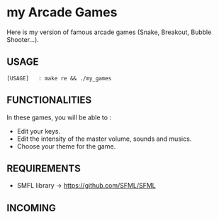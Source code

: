 # my Arcade Games
Here is my version of famous arcade games (Snake, Breakout, Bubble Shooter...).

## USAGE
    [USAGE]   : make re && ./my_games

## FUNCTIONALITIES
In these games, you will be able to :
-  Edit your keys.
-  Edit the intensity of the master volume, sounds and musics.
-  Choose your theme for the game.

## REQUIREMENTS
- SMFL library -> https://github.com/SFML/SFML

## INCOMING
